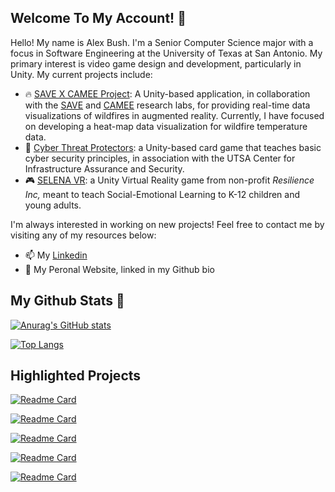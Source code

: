 ## Welcome To My Account! 👋

Hello! My name is Alex Bush. I'm a Senior Computer Science major with a focus in Software Engineering at the University of Texas at San Antonio. My primary interest is video game design and development, particularly in Unity. My current projects include:

- :fire: [SAVE X CAMEE Project](https://github.com/ABBush2001/HeatmapDemo): A Unity-based application, in collaboration with the [SAVE](https://cs.utsa.edu/node/135) and [CAMEE](https://www.utsa.edu/NASA-CAMEE/) research labs, for providing real-time data visualizations of wildfires in augmented reality. Currently, I have focused on developing a heat-map data visualization for wildfire temperature data. 
- :flower_playing_cards: [Cyber Threat Protectors](https://github.com/ABBush2001/Cyber-Threat-Protectors): a Unity-based card game that teaches basic cyber security principles, in association with the UTSA Center for Infrastructure Assurance and Security.
- :video_game: [SELENA VR](https://sidequestvr.com/app/2949): a Unity Virtual Reality game from non-profit *Resilience Inc,* meant to teach Social-Emotional Learning to K-12 children and young adults.

I'm always interested in working on new projects! Feel free to contact me by visiting any of my resources below:

- 📫 My [Linkedin](https://www.linkedin.com/in/alex-bush-3ba72523a/)
- 💬 My Peronal Website, linked in my Github bio


## My Github Stats 📝

[![Anurag's GitHub stats](https://github-readme-stats.vercel.app/api?username=ABBush2001&theme=transparent)](https://github.com/anuraghazra/github-readme-stats)

[![Top Langs](https://github-readme-stats.vercel.app/api/top-langs/?username=ABBush2001&theme=transparent&layout=compact)](https://github.com/anuraghazra/github-readme-stats)


## Highlighted Projects

[![Readme Card](https://github-readme-stats.vercel.app/api/pin/?username=ABBush2001&repo=Cyber-Threat-Protectors&theme=transparent)](https://github.com/ABBush2001/Cyber-Threat-Protectors)

[![Readme Card](https://github-readme-stats.vercel.app/api/pin/?username=ABBush2001&repo=SpookyJam2022&theme=transparent)](https://github.com/ABBush2001/SpookyJam2022)

[![Readme Card](https://github-readme-stats.vercel.app/api/pin/?username=ABBush2001&repo=RTS-Nodes&theme=transparent)](https://github.com/ABBush2001/RTS-Nodes)

[![Readme Card](https://github-readme-stats.vercel.app/api/pin/?username=ABBush2001&repo=HeatmapDemo&theme=transparent)](https://github.com/ABBush2001/HeatmapDemo)

[![Readme Card](https://github-readme-stats.vercel.app/api/pin/?username=ABBush2001&repo=Projects&theme=transparent)](https://github.com/ABBush2001/Projects)
<!--
**ABBush2001/ABBush2001** is a ✨ _special_ ✨ repository because its `README.md` (this file) appears on your GitHub profile.

Here are some ideas to get you started:

- 🔭 I’m currently working on ...
- 🌱 I’m currently learning ...
- 👯 I’m looking to collaborate on ...
- 🤔 I’m looking for help with ...
- 💬 Ask me about ...
- 📫 How to reach me: ...
- 😄 Pronouns: ...
- ⚡ Fun fact: ...
-->
